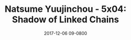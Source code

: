 ---
layout: entry.pug
title: "Natsume Yuujinchou - 5x04: Shadow of Linked Chains"
date: 2017-12-06 09-0800
publishDate: 2017-12-31T00:00:00 -0800
broadcastDate: 2016-10-25 09-0800
categories: watchthroughs anime natsume-yuujinchou
draft: true
---